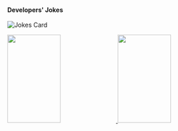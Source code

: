 <br/>**Developers' Jokes** <br/><br/> ![Jokes Card](https://readme-jokes.vercel.app/api?theme=react&hideBorder)

<div>
  <a href="https://github.com/tobyqin">
  <img width=49% height=200 src="https://github-readme-stats.vercel.app/api?username=tobyqin&card_width=500&include_all_commits=true&theme=react" />
</a>
<a href="https://github.com/tobyqin">
  <img width=49% height=200 src="https://github-readme-stats.vercel.app/api/top-langs?username=tobyqin&layout=compact&langs_count=8&card_width=320&theme=react" />
</a>
</div>


